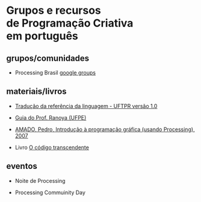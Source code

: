 # Grupos e recursos<br>de Programação Criativa<br>em português


## grupos/comunidades

- Processing Brasil [google groups](https://groups.google.com/forum/#!forum/processing-brasil)

## materiais/livros

- [Tradução da referência da linguagem - UFTPR versão 1.0](http://www.dainf.ct.utfpr.edu.br/~merkle/processing/reference/ptBR/index.html)

 - [Guia do Prof. Ranoya (UFPE)](https://www.ranoya.com/aulas/designgenerativo/playgroundDocs/introProcessing.php?theme=dgen&elementos=processing)
 
- [AMADO, Pedro, Introdução à programação gráfica (usando Processing), 2007](https://repositorio-aberto.up.pt/handle/10216/1848)

- Livro [O código transcendente](https://codigotranscendente.github.io/livro/book.html)

## eventos

- Noite de Processing

- Processing Commuinity Day
   
